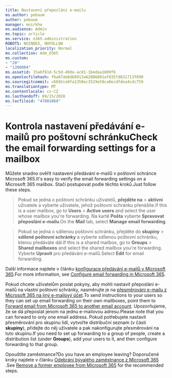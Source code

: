 ```yaml
---
title: Nastavení přeposlání e-mailu
ms.author: pebaum
author: pebaum
manager: mnirkhe
ms.audience: Admin
ms.topic: article
ms.service: o365-administration
ROBOTS: NOINDEX, NOFOLLOW
localization_priority: Normal
ms.collection: Adm_O365
ms.custom:
- "20"
- "1200004"
ms.assetid: 15abf81d-5c5d-49da-ac81-1b4daa1809f6
ms.openlocfilehash: f6a67ab8d68913a62886801af035fd631713f690
ms.sourcegitcommit: c6692ce0fa1358ec3529e59ca0ecdfdea4cdc759
ms.translationtype: MT
ms.contentlocale: cs-CZ
ms.lasthandoff: 09/15/2020
ms.locfileid: "47801069"
---
```

# <a name="check-the-email-forwarding-settings-for-a-mailbox"></a><span data-ttu-id="3ee7b-102">Kontrola nastavení předávání e-mailů pro poštovní schránku</span><span class="sxs-lookup"><span data-stu-id="3ee7b-102">Check the email forwarding settings for a mailbox</span></span>

<span data-ttu-id="3ee7b-103">Můžete snadno ověřit nastavení předávání e-mailů v poštovní schránce Microsoft 365.</span><span class="sxs-lookup"><span data-stu-id="3ee7b-103">It's easy to verify the email forwarding settings on a Microsoft 365 mailbox.</span></span> <span data-ttu-id="3ee7b-104">Stačí postupovat podle těchto kroků.</span><span class="sxs-lookup"><span data-stu-id="3ee7b-104">Just follow these steps.</span></span>
  
> <span data-ttu-id="3ee7b-105">Pokud se jedná o poštovní schránku uživatelů, **přejděte na** \> **aktivní** uživatele a vyberte uživatele, jehož poštovní schránku přenášíte.</span><span class="sxs-lookup"><span data-stu-id="3ee7b-105">If this is a user mailbox, go to **Users** \> **Active users** and select the user whose mailbox you're forwarding.</span></span> <span data-ttu-id="3ee7b-106">Na kartě **Pošta** vyberte **Spravovat přeposlání e-mailu**.</span><span class="sxs-lookup"><span data-stu-id="3ee7b-106">On the **Mail** tab, select **Manage email forwarding**.</span></span>

> <span data-ttu-id="3ee7b-107">Pokud se jedná o sdílenou poštovní schránku, přejděte do **skupiny** \> **sdílené poštovní schránky** a vyberte sdílenou poštovní schránku, kterou předáváte dál.</span><span class="sxs-lookup"><span data-stu-id="3ee7b-107">If this is a shared mailbox, go to **Groups** \> **Shared mailboxes** and select the shared mailbox you're forwarding.</span></span> <span data-ttu-id="3ee7b-108">Vyberte **Upravit** pro předávání e-mailů.</span><span class="sxs-lookup"><span data-stu-id="3ee7b-108">Select **Edit** for email forwarding.</span></span>

<span data-ttu-id="3ee7b-109">Další informace najdete v článku [konfigurace předávání e-mailů v Microsoft 365](https://docs.microsoft.com/microsoft-365/admin/email/configure-email-forwarding).</span><span class="sxs-lookup"><span data-stu-id="3ee7b-109">For more information, see [Configure email forwarding in Microsoft 365](https://docs.microsoft.com/microsoft-365/admin/email/configure-email-forwarding).</span></span>
  
<span data-ttu-id="3ee7b-110">Pokud chcete uživatelům poslat pokyny, aby mohli nastavit přeposlání e-mailů na vlastní poštovní schránky, nasměrujte je na [přesměrování e-mailu z Microsoft 365 na jiný e-mailový účet](https://support.office.com/article/Forward-email-from-Office-365-to-another-email-account-1ed4ee1e-74f8-4f53-a174-86b748ff6a0e).</span><span class="sxs-lookup"><span data-stu-id="3ee7b-110">To send instructions to your users so they can set up email forwarding on their own mailboxes, point them to [Forward email from Microsoft 365 to another email account](https://support.office.com/article/Forward-email-from-Office-365-to-another-email-account-1ed4ee1e-74f8-4f53-a174-86b748ff6a0e).</span></span> <span data-ttu-id="3ee7b-111">Upozorňujeme, že se dá přeposlat jenom na jednu e-mailovou adresu.</span><span class="sxs-lookup"><span data-stu-id="3ee7b-111">Please note that you can forward to only one email address.</span></span> <span data-ttu-id="3ee7b-112">Pokud potřebujete nastavit přesměrování pro skupinu lidí, vytvořte distribuční seznam (v části **skupiny**), přidejte do něj uživatele a pak nakonfigurujte přesměrování na tuto skupinu.</span><span class="sxs-lookup"><span data-stu-id="3ee7b-112">If you need to set up forwarding to a group of people, create a distribution list (under **Groups**), add your users to it, and then configure forwarding to that group.</span></span>
  
<span data-ttu-id="3ee7b-113">Opouštíte zaměstnance?</span><span class="sxs-lookup"><span data-stu-id="3ee7b-113">Do you have an employee leaving?</span></span> <span data-ttu-id="3ee7b-114">Doporučené kroky najdete v článku [Odebrání bývalého zaměstnance z Microsoft 365](https://docs.microsoft.com/microsoft-365/admin/add-users/remove-former-employee) .</span><span class="sxs-lookup"><span data-stu-id="3ee7b-114">See [Remove a former employee from Microsoft 365](https://docs.microsoft.com/microsoft-365/admin/add-users/remove-former-employee) for the recommended steps.</span></span>